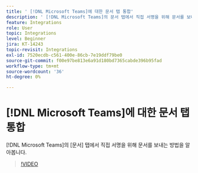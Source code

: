 ```yaml
---
title: ' [!DNL Microsoft Teams]에 대한 문서 탭 통합'
description: ' [!DNL Microsoft Teams]의 문서 탭에서 직접 서명을 위해 문서를 보내는 방법을 알아봅니다.'
feature: Integrations
role: User
topic: Integrations
level: Beginner
jira: KT-14243
topic-revisit: Integrations
exl-id: 7520ecdb-c561-400e-86cb-7e19ddf79be0
source-git-commit: f00e97be813e6a91d180bd7365cabde396b95fad
workflow-type: tm+mt
source-wordcount: '36'
ht-degree: 0%

---
```


# [!DNL Microsoft Teams]에 대한 문서 탭 통합

[!DNL Microsoft Teams]의 [문서] 탭에서 직접 서명을 위해 문서를 보내는 방법을 알아봅니다.

>[!VIDEO](https://video.tv.adobe.com/v/3439655?quality=12&learn=on&hidetitle=true&captions=kor)

